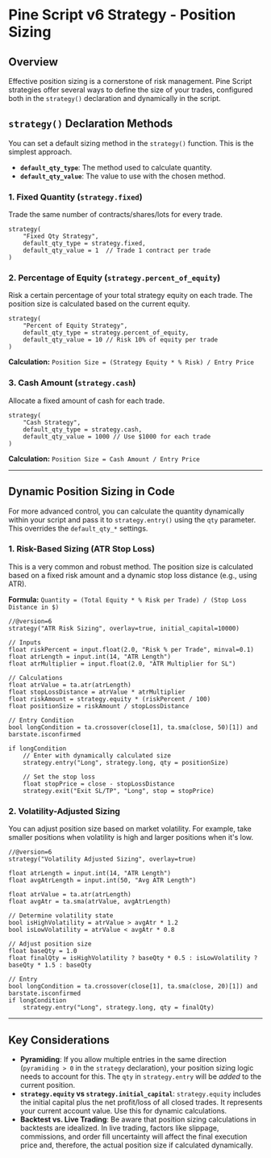 # Pine Script v6 Strategy - Position Sizing

## Overview

Effective position sizing is a cornerstone of risk management. Pine Script strategies offer several ways to define the size of your trades, configured both in the `strategy()` declaration and dynamically in the script.

## `strategy()` Declaration Methods

You can set a default sizing method in the `strategy()` function. This is the simplest approach.

- **`default_qty_type`**: The method used to calculate quantity.
- **`default_qty_value`**: The value to use with the chosen method.

### 1. Fixed Quantity (`strategy.fixed`)

Trade the same number of contracts/shares/lots for every trade.

```pine
strategy(
    "Fixed Qty Strategy", 
    default_qty_type = strategy.fixed, 
    default_qty_value = 1  // Trade 1 contract per trade
)
```

### 2. Percentage of Equity (`strategy.percent_of_equity`)

Risk a certain percentage of your total strategy equity on each trade. The position size is calculated based on the current equity.

```pine
strategy(
    "Percent of Equity Strategy", 
    default_qty_type = strategy.percent_of_equity, 
    default_qty_value = 10 // Risk 10% of equity per trade
)
```
**Calculation:** `Position Size = (Strategy Equity * % Risk) / Entry Price`

### 3. Cash Amount (`strategy.cash`)

Allocate a fixed amount of cash for each trade.

```pine
strategy(
    "Cash Strategy", 
    default_qty_type = strategy.cash, 
    default_qty_value = 1000 // Use $1000 for each trade
)
```
**Calculation:** `Position Size = Cash Amount / Entry Price`

---

## Dynamic Position Sizing in Code

For more advanced control, you can calculate the quantity dynamically within your script and pass it to `strategy.entry()` using the `qty` parameter. This overrides the `default_qty_*` settings.

### 1. Risk-Based Sizing (ATR Stop Loss)

This is a very common and robust method. The position size is calculated based on a fixed risk amount and a dynamic stop loss distance (e.g., using ATR).

**Formula:** `Quantity = (Total Equity * % Risk per Trade) / (Stop Loss Distance in $)`

```pine
//@version=6
strategy("ATR Risk Sizing", overlay=true, initial_capital=10000)

// Inputs
float riskPercent = input.float(2.0, "Risk % per Trade", minval=0.1)
float atrLength = input.int(14, "ATR Length")
float atrMultiplier = input.float(2.0, "ATR Multiplier for SL")

// Calculations
float atrValue = ta.atr(atrLength)
float stopLossDistance = atrValue * atrMultiplier
float riskAmount = strategy.equity * (riskPercent / 100)
float positionSize = riskAmount / stopLossDistance

// Entry Condition
bool longCondition = ta.crossover(close[1], ta.sma(close, 50)[1]) and barstate.isconfirmed

if longCondition
    // Enter with dynamically calculated size
    strategy.entry("Long", strategy.long, qty = positionSize)
    
    // Set the stop loss
    float stopPrice = close - stopLossDistance
    strategy.exit("Exit SL/TP", "Long", stop = stopPrice)
```

### 2. Volatility-Adjusted Sizing

You can adjust position size based on market volatility. For example, take smaller positions when volatility is high and larger positions when it's low.

```pine
//@version=6
strategy("Volatility Adjusted Sizing", overlay=true)

float atrLength = input.int(14, "ATR Length")
float avgAtrLength = input.int(50, "Avg ATR Length")

float atrValue = ta.atr(atrLength)
float avgAtr = ta.sma(atrValue, avgAtrLength)

// Determine volatility state
bool isHighVolatility = atrValue > avgAtr * 1.2
bool isLowVolatility = atrValue < avgAtr * 0.8

// Adjust position size
float baseQty = 1.0
float finalQty = isHighVolatility ? baseQty * 0.5 : isLowVolatility ? baseQty * 1.5 : baseQty

// Entry
bool longCondition = ta.crossover(close[1], ta.sma(close, 20)[1]) and barstate.isconfirmed
if longCondition
    strategy.entry("Long", strategy.long, qty = finalQty)
```

---

## Key Considerations

- **Pyramiding**: If you allow multiple entries in the same direction (`pyramiding > 0` in the `strategy` declaration), your position sizing logic needs to account for this. The `qty` in `strategy.entry` will be *added* to the current position.
- **`strategy.equity` vs `strategy.initial_capital`**: `strategy.equity` includes the initial capital plus the net profit/loss of all closed trades. It represents your current account value. Use this for dynamic calculations.
- **Backtest vs. Live Trading**: Be aware that position sizing calculations in backtests are idealized. In live trading, factors like slippage, commissions, and order fill uncertainty will affect the final execution price and, therefore, the actual position size if calculated dynamically.
